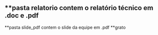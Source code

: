 ## **pasta relatorio contem o relatório técnico em .doc e .pdf
**pasta slide_pdf contem o slide da equipe em .pdf
**grato 
